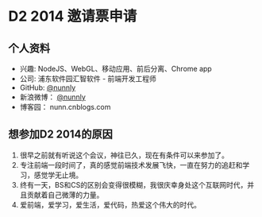 # D2 2014 邀请票申请

## 个人资料

- 兴趣: NodeJS、WebGL、移动应用、前后分离、Chrome app
- 公司: 浦东软件园汇智软件 - 前端开发工程师
- GitHub: [@nunnly](https://github.com/nunnly)
- 新浪微博： [@nunnly](http://weibo.com/nunnly)
- 博客园： nunn.cnblogs.com

## 想参加D2 2014的原因

 1. 很早之前就有听说这个会议，神往已久，现在有条件可以来参加了。
 2. 专注前端一段时间了，真的感觉前端技术发展飞快，一直在努力的追赶和学习，感觉学无止境。
 3. 终有一天，BS和CS的区别会变得很模糊，我很庆幸身处这个互联网时代，并且贡献着自己微薄的力量。
 4. 爱前端，爱学习，爱生活，爱代码，热爱这个伟大的时代。
